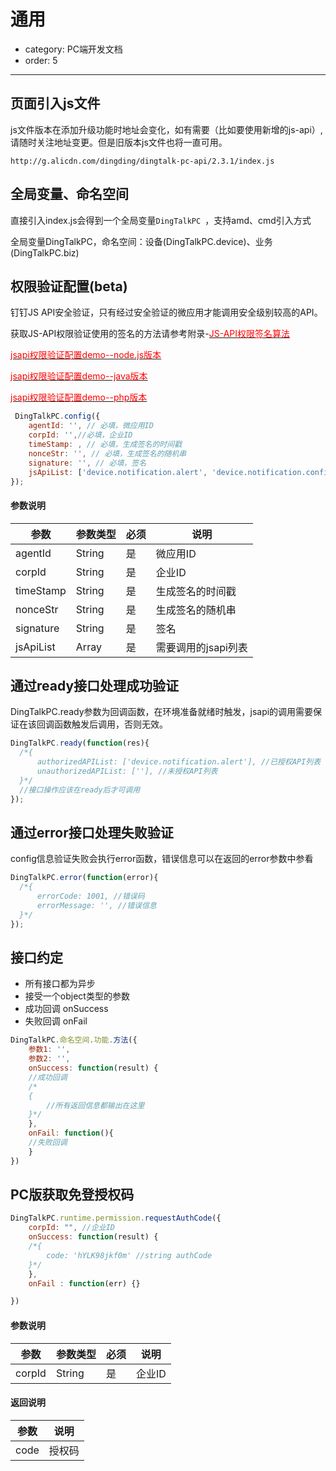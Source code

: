 # 通用
- category: PC端开发文档
- order: 5---
## 页面引入js文件

js文件版本在添加升级功能时地址会变化，如有需要（比如要使用新增的js-api）,请随时关注地址变更。但是旧版本js文件也将一直可用。

`http://g.alicdn.com/dingding/dingtalk-pc-api/2.3.1/index.js`



## 全局变量、命名空间

直接引入index.js会得到一个全局变量`DingTalkPC `，支持amd、cmd引入方式

全局变量DingTalkPC，命名空间：设备(DingTalkPC.device)、业务(DingTalkPC.biz)

## 权限验证配置(beta)

钉钉JS API安全验证，只有经过安全验证的微应用才能调用安全级别较高的API。

获取JS-API权限验证使用的签名的方法请参考附录-[<font color=red >JS-API权限签名算法</font>](#js-api权限签名算法)

[<font color=red >jsapi权限验证配置demo--node.js版本</font>](https://github.com/injekt/jsapi-demo)

[<font color=red >jsapi权限验证配置demo--java版本</font>](https://github.com/injekt/openapi-demo-java)

[<font color=red >jsapi权限验证配置demo--php版本</font>](https://github.com/injekt/openapi-demo-php)



``` javascript
 DingTalkPC.config({
    agentId: '', // 必填，微应用ID
    corpId: '',//必填，企业ID
    timeStamp: , // 必填，生成签名的时间戳
    nonceStr: '', // 必填，生成签名的随机串
    signature: '', // 必填，签名
    jsApiList: ['device.notification.alert', 'device.notification.confirm'] // 必填，需要使用的jsapi列表
});
```

#### 参数说明

| 参数        | 参数类型   | 必须   | 说明           |
| --------- | ------ | ---- | ------------ |
| agentId   | String | 是    | 微应用ID        |
| corpId    | String | 是    | 企业ID         |
| timeStamp | String | 是    | 生成签名的时间戳     |
| nonceStr  | String | 是    | 生成签名的随机串     |
| signature | String | 是    | 签名           |
| jsApiList | Array  | 是    | 需要调用的jsapi列表 |

## 通过ready接口处理成功验证

DingTalkPC.ready参数为回调函数，在环境准备就绪时触发，jsapi的调用需要保证在该回调函数触发后调用，否则无效。

``` javascript
DingTalkPC.ready(function(res){
  /*{
      authorizedAPIList: ['device.notification.alert'], //已授权API列表
      unauthorizedAPIList: [''], //未授权API列表
  }*/
  //接口操作应该在ready后才可调用
});
```

## 通过error接口处理失败验证

config信息验证失败会执行error函数，错误信息可以在返回的error参数中参看

``` javascript
DingTalkPC.error(function(error){
  /*{
      errorCode: 1001, //错误码
      errorMessage: '', //错误信息
  }*/
});
```

## 接口约定

* 所有接口都为异步
* 接受一个object类型的参数
* 成功回调 onSuccess
* 失败回调 onFail

``` javascript
DingTalkPC.命名空间.功能.方法({
    参数1: '',
    参数2: '',
    onSuccess: function(result) {
    //成功回调
    /*
    {
        //所有返回信息都输出在这里
    }*/
    },
    onFail: function(){
    //失败回调
    }
})
```



## PC版获取免登授权码



``` javascript
DingTalkPC.runtime.permission.requestAuthCode({
    corpId: "", //企业ID
    onSuccess: function(result) {
    /*{
        code: 'hYLK98jkf0m' //string authCode
    }*/
    },
    onFail : function(err) {}

})
```

#### 参数说明

| 参数     | 参数类型   | 必须   | 说明   |
| ------ | ------ | ---- | ---- |
| corpId | String | 是    | 企业ID |

#### 返回说明

| 参数   | 说明   |
| ---- | ---- |
| code | 授权码  |


